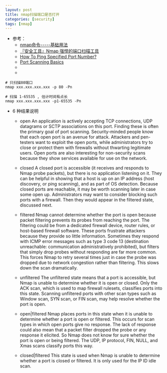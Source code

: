 ```yaml
---
layout: post
title: nmap扫描端口是否打开
categories: [security]
tags: [nmap]
---
```


* 参考： 
  * [nmap命令-----基础用法](https://www.cnblogs.com/nmap/p/6232207.html)
  * [『安全工具』Nmap 强悍的端口扫描工具](https://www.cnblogs.com/anka9080/p/nmap.html)
  * [How To Ping Specified Port Number?](https://www.poftut.com/ping-specified-port-number/)
  * [Port Scanning Basics](https://nmap.org/book/man-port-scanning-basics.html)
  * []()
  * []()



~~~
# 只扫描80端口
nmap xxx.xxx.xxx.xxx -p 80 -Pn

# 扫描 1-65535 , 估计时间有点长
nmap xxx.xxx.xxx.xxx -p1-65535 -Pn
~~~

* 6 种结果说明
  * open
    An application is actively accepting TCP connections, UDP datagrams or SCTP associations on this port. Finding these is often the primary goal of port scanning. Security-minded people know that each open port is an avenue for attack. Attackers and pen-testers want to exploit the open ports, while administrators try to close or protect them with firewalls without thwarting legitimate users. Open ports are also interesting for non-security scans because they show services available for use on the network.

  * closed
    A closed port is accessible (it receives and responds to Nmap probe packets), but there is no application listening on it. They can be helpful in showing that a host is up on an IP address (host discovery, or ping scanning), and as part of OS detection. Because closed ports are reachable, it may be worth scanning later in case some open up. Administrators may want to consider blocking such ports with a firewall. Then they would appear in the filtered state, discussed next.

  * filtered
    Nmap cannot determine whether the port is open because packet filtering prevents its probes from reaching the port. The filtering could be from a dedicated firewall device, router rules, or host-based firewall software. These ports frustrate attackers because they provide so little information. Sometimes they respond with ICMP error messages such as type 3 code 13 (destination unreachable: communication administratively prohibited), but filters that simply drop probes without responding are far more common. This forces Nmap to retry several times just in case the probe was dropped due to network congestion rather than filtering. This slows down the scan dramatically.

  * unfiltered
    The unfiltered state means that a port is accessible, but Nmap is unable to determine whether it is open or closed. Only the ACK scan, which is used to map firewall rulesets, classifies ports into this state. Scanning unfiltered ports with other scan types such as Window scan, SYN scan, or FIN scan, may help resolve whether the port is open.

  * open|filtered
    Nmap places ports in this state when it is unable to determine whether a port is open or filtered. This occurs for scan types in which open ports give no response. The lack of response could also mean that a packet filter dropped the probe or any response it elicited. So Nmap does not know for sure whether the port is open or being filtered. The UDP, IP protocol, FIN, NULL, and Xmas scans classify ports this way.

  * closed|filtered
    This state is used when Nmap is unable to determine whether a port is closed or filtered. It is only used for the IP ID idle scan.




















































